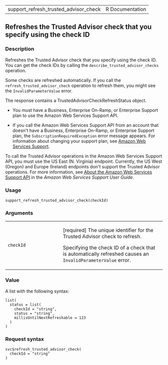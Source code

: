 <table style="width: 100%;">
<tbody>
<tr class="odd">
<td>support_refresh_trusted_advisor_check</td>
<td style="text-align: right;">R Documentation</td>
</tr>
</tbody>
</table>

## Refreshes the Trusted Advisor check that you specify using the check ID

### Description

Refreshes the Trusted Advisor check that you specify using the check ID.
You can get the check IDs by calling the
`describe_trusted_advisor_checks` operation.

Some checks are refreshed automatically. If you call the
`refresh_trusted_advisor_check` operation to refresh them, you might see
the `InvalidParameterValue` error.

The response contains a TrustedAdvisorCheckRefreshStatus object.

-   You must have a Business, Enterprise On-Ramp, or Enterprise Support
    plan to use the Amazon Web Services Support API.

-   If you call the Amazon Web Services Support API from an account that
    doesn't have a Business, Enterprise On-Ramp, or Enterprise Support
    plan, the `SubscriptionRequiredException` error message appears. For
    information about changing your support plan, see [Amazon Web
    Services Support](https://aws.amazon.com/premiumsupport/).

To call the Trusted Advisor operations in the Amazon Web Services
Support API, you must use the US East (N. Virginia) endpoint. Currently,
the US West (Oregon) and Europe (Ireland) endpoints don't support the
Trusted Advisor operations. For more information, see [About the Amazon
Web Services Support
API](https://docs.aws.amazon.com/awssupport/latest/user/about-support-api.html#endpoint)
in the *Amazon Web Services Support User Guide*.

### Usage

    support_refresh_trusted_advisor_check(checkId)

### Arguments

<table>
<colgroup>
<col style="width: 35%" />
<col style="width: 65%" />
</colgroup>
<tbody>
<tr class="odd">
<td><code
id="support_refresh_trusted_advisor_check_:_checkId">checkId</code></td>
<td><p>[required] The unique identifier for the Trusted Advisor check to
refresh.</p>
<p>Specifying the check ID of a check that is automatically refreshed
causes an <code>InvalidParameterValue</code> error.</p></td>
</tr>
</tbody>
</table>

### Value

A list with the following syntax:

    list(
      status = list(
        checkId = "string",
        status = "string",
        millisUntilNextRefreshable = 123
      )
    )

### Request syntax

    svc$refresh_trusted_advisor_check(
      checkId = "string"
    )
